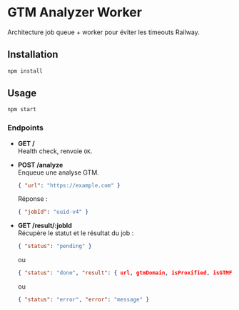 # GTM Analyzer Worker

Architecture job queue + worker pour éviter les timeouts Railway.

## Installation

```bash
npm install
```

## Usage

```bash
npm start
```

### Endpoints

- **GET /**  
  Health check, renvoie `OK`.

- **POST /analyze**  
  Enqueue une analyse GTM.  
  ```json
  { "url": "https://example.com" }
  ```
  Réponse :  
  ```json
  { "jobId": "uuid-v4" }
  ```

- **GET /result/:jobId**  
  Récupère le statut et le résultat du job :  
  ```json
  { "status": "pending" }
  ```
  ou  
  ```json
  { "status": "done", "result": { url, gtmDomain, isProxified, isGTMFound } }
  ```
  ou  
  ```json
  { "status": "error", "error": "message" }
  ```

